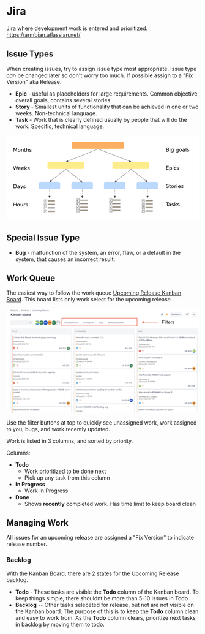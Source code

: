 # Jira

Jira where development work is entered and prioritized. https://armbian.atlassian.net/

## Issue Types

When creating issues, try to assign issue type most appropriate.   Issue type _can_ be changed later so don't worry too much.  If possible assign to a "Fix Version" aka Release.

* **Epic** - useful as placeholders for large requirements. Common objective, overall goals, contains several stories.
* **Story** - Smallest units of functionality that can be achieved in one or two weeks. Non-technical language.
* **Task** - Work that is clearly defined usually by people that will do the work. Specific, technical language.


![Theme vs Epic vs User Story vs Task](images/product-backlog-structure.png)

## Special Issue Type

* **Bug** - malfunction of the system, an error, flaw, or a default in the system, that causes an incorrect result.

## Work Queue

The easiest way to follow the work queue [Upcoming Release Kanban Board](https://armbian.atlassian.net/secure/RapidBoard.jspa?rapidView=2&projectKey=AR&atlOrigin=eyJpIjoiM2JlNTliN2ZkNTJiNDYzNGI4YzEzOGE4YjhmOWU3MDQiLCJwIjoiaiJ9).  This board lists only work select for the upcoming release.

![kanban screenshot](images/kanban.png)

Use the filter buttons at top to quickly see unassigned work, work assigned to you, bugs, and work recently updated.

Work is listed in 3 columns, and sorted by priority.

Columns:
* **Todo**
    * Work prioritized to be done next
    * Pick up any task from this column
* **In Progress**
    * Work In Progress
* **Done**
    * Shows **recently** completed work.  Has time limit to keep board clean

## Managing Work

All issues for an upcoming release are assigned a "Fix Version" to indicate release number.

### Backlog

With the Kanban Board, there are 2 states for the Upcoming Release backlog.

* **Todo** - These tasks are visible the **Todo** column of the Kanban board. To keep things simple, there shouldnt be more than 5-10 issues in Todo
* **Backlog** -- Other tasks seleceted for release, but not are not visible on the Kanban board.  The purpose of this is to keep the **Todo** column clean and easy to work from.  As the **Todo** column clears, prioritize next tasks in backlog by moving them to todo.
